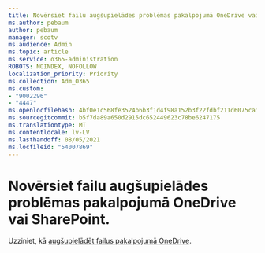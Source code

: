 ```yaml
---
title: Novērsiet failu augšupielādes problēmas pakalpojumā OneDrive vai SharePoint.
ms.author: pebaum
author: pebaum
manager: scotv
ms.audience: Admin
ms.topic: article
ms.service: o365-administration
ROBOTS: NOINDEX, NOFOLLOW
localization_priority: Priority
ms.collection: Adm_O365
ms.custom:
- "9002296"
- "4447"
ms.openlocfilehash: 4bf0e1c568fe3524b6b3f1d4f98a152b3f22fdbf211d6075caf594c56d3b25e0
ms.sourcegitcommit: b5f7da89a650d2915dc652449623c78be6247175
ms.translationtype: MT
ms.contentlocale: lv-LV
ms.lasthandoff: 08/05/2021
ms.locfileid: "54007869"
---
```

# <a name="troubleshoot-upload-file-issues-to-onedrive-or-sharepoint"></a>Novērsiet failu augšupielādes problēmas pakalpojumā OneDrive vai SharePoint.

Uzziniet, kā [augšupielādēt failus pakalpojumā OneDrive](https://support.office.com/article/upload-and-save-files-and-folders-to-onedrive-a5710114-6aeb-4bf5-a336-dffa7cc0b77a). 
